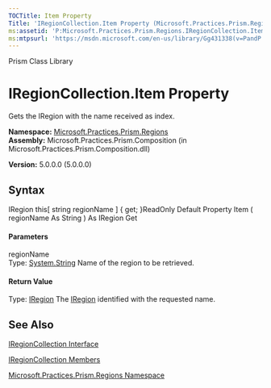 ```yaml
---
TOCTitle: Item Property
Title: 'IRegionCollection.Item Property (Microsoft.Practices.Prism.Regions)'
ms:assetid: 'P:Microsoft.Practices.Prism.Regions.IRegionCollection.Item(System.String)'
ms:mtpsurl: 'https://msdn.microsoft.com/en-us/library/Gg431338(v=PandP.50)'
---
```


Prism Class Library

IRegionCollection.Item Property
===================================

Gets the IRegion with the name received as index.

**Namespace:** [Microsoft.Practices.Prism.Regions](https://msdn.microsoft.com/n:microsoft.practices.prism.regions)
**Assembly:** Microsoft.Practices.Prism.Composition (in Microsoft.Practices.Prism.Composition.dll)

**Version:** 5.0.0.0 (5.0.0.0)

## Syntax


<span id="syntaxToggle"></span>IRegion this[ string regionName \] { get; }ReadOnly Default Property Item ( regionName As String ) As IRegion Get
#### Parameters

regionName  
Type: [System.String](http://msdn2.microsoft.com/en-us/library/s1wwdcbf)
Name of the region to be retrieved.

#### Return Value

Type: [IRegion](https://msdn.microsoft.com/t:microsoft.practices.prism.regions.iregion)
The [IRegion](https://msdn.microsoft.com/t:microsoft.practices.prism.regions.iregion) identified with the requested name.

See Also
--------


[IRegionCollection Interface](https://msdn.microsoft.com/t:microsoft.practices.prism.regions.iregioncollection)

[IRegionCollection Members](https://msdn.microsoft.com/allmembers.t:microsoft.practices.prism.regions.iregioncollection)

[Microsoft.Practices.Prism.Regions Namespace](https://msdn.microsoft.com/n:microsoft.practices.prism.regions)
